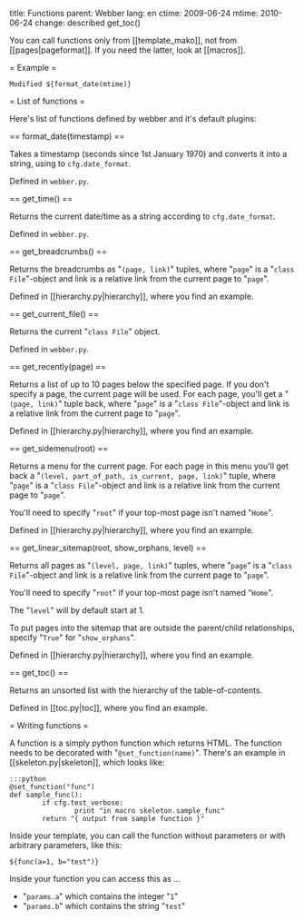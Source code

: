 title: Functions
parent: Webber
lang: en
ctime: 2009-06-24
mtime: 2010-06-24
change: described get_toc()

You can call functions only from [[template_mako]], not from
[[pages|pageformat]]. If you need the latter, look at [[macros]].

= Example =

	Modified ${format_date(mtime)}

= List of functions =

Here's list of functions defined by webber and it's default plugins:


== format_date(timestamp) ==

Takes a timestamp (seconds since 1st January 1970) and converts it into
a string, using to `cfg.date_format`.

Defined in `webber.py`.


== get_time() ==

Returns the current date/time as a string according to `cfg.date_format`.

Defined in `webber.py`.


== get_breadcrumbs() ==

Returns the breadcrumbs as "`(page, link)`" tuples, where "`page`" is a "`class
File`"-object and link is a relative link from the current page to "`page`".

Defined in [[hierarchy.py|hierarchy]], where you find an example.


== get_current_file() ==

Returns the current "`class File`" object.

Defined in `webber.py`.


== get_recently(page) ==

Returns a list of up to 10 pages below the specified page. If you don't
specify a page, the current page will be used. For each page, you'll get a
"`(page, link)`" tuple back, where "`page`" is a "`class File`"-object and
link is a relative link from the current page to "`page`".

Defined in [[hierarchy.py|hierarchy]], where you find an example.


== get_sidemenu(root) ==

Returns a menu for the current page. For each page in this menu you'll get
back a "`(level, part_of_path, is_current, page, link)`" tuple, where
"`page`" is a "`class File`"-object and link is a relative link from the
current page to "`page`".

You'll need to specify "`root`" if your top-most page isn't named "`Home`".

Defined in [[hierarchy.py|hierarchy]], where you find an example.


== get_linear_sitemap(root, show_orphans, level) ==

Returns all pages as "`(level, page, link)`" tuples, where "`page`" is a
"`class File`"-object and link is a relative link from the current page to
"`page`".

You'll need to specify "`root`" if your top-most page isn't named "`Home`".

The "`level`" will by default start at 1.

To put pages into the sitemap that are outside the parent/child relationships,
specify "`True`" for "`show_orphans`".

Defined in [[hierarchy.py|hierarchy]], where you find an example.

== get_toc() ==

Returns an unsorted list with the hierarchy of the table-of-contents.

Defined in [[toc.py|toc]], where you find an example.


= Writing functions =

A function is a simply python function which returns HTML. The function needs
to be decorated with "`@set_function(name)`". There's an example in
[[skeleton.py|skeleton]], which looks like:

	:::python
	@set_function("func")
	def sample_func():
	        if cfg.test_verbose:
        	        print "in macro skeleton.sample_func"
	        return "{ output from sample function }"

Inside your template, you can call the function without parameters or
with arbitrary parameters, like this:

	${func(a=1, b="test")}

Inside your function you can access this as ...

* "`params.a`" which contains the integer "`1`"
* "`params.b`" which contains the string "`test`"
